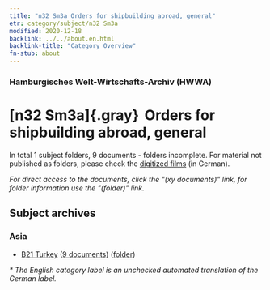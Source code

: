 ```yaml
---
title: "n32 Sm3a Orders for shipbuilding abroad, general"
etr: category/subject/n32 Sm3a
modified: 2020-12-18
backlink: ../../about.en.html
backlink-title: "Category Overview"
fn-stub: about
---
```


### Hamburgisches Welt-Wirtschafts-Archiv (HWWA)
# [n32 Sm3a]{.gray}&#8201; Orders for shipbuilding abroad, general&#160; 





In total 1 subject folders, 9 documents - folders incomplete.
For material not published as folders, please check the [digitized films](/film/h1_sh) (in German).

_For direct access to the documents, click the "(xy documents)" link, for folder information use the "(folder)" link._

## Subject archives



### Asia

- [B21 Turkey](../../../geo/about.en.html#B21) (<a href="https://dfg-viewer.de/show/?tx_dlf[id]=https://pm20.zbw.eu/mets/sh/1411xx/141111/1455xx/145571/public.mets.en.xml" target="_blank">9 documents</a>) ([folder](http://purl.org/pressemappe20/folder/sh/141111,145571))


_* The English category label is an unchecked automated translation of the German label._

